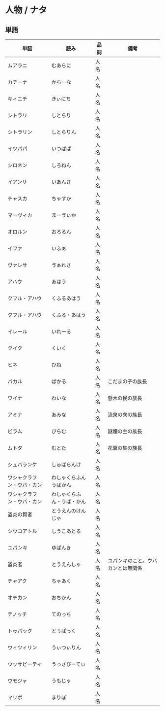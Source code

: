 # 人物 / ナタ

## 単語

|単語|読み|品詞|備考|
|---|---|---|---|
|ムアラニ|むあらに|人名||
|カチーナ|かちーな|人名||
|キィニチ|きぃにち|人名||
|シトラリ|しとらり|人名||
|シトラリン|しとらりん|人名||
|イツパパ|いつぱぱ|人名||
|シロネン|しろねん|人名||
|イアンサ|いあんさ|人名||
|チャスカ|ちゃすか|人名||
|マーヴィカ|まーゔぃか|人名||
|オロルン|おろるん|人名||
|イファ|いふぁ|人名||
|ヴァレサ|ゔぁれさ|人名||
|アハウ|あはう|人名||
|クフル・アハウ|くふるあはう|人名||
|クフル・アハウ|くふる・あはう|人名||
|イレール|いれーる|人名||
|クイク|くいく|人名||
|ヒネ|ひね|人名||
|パカル|ぱかる|人名|こだまの子の族長|
|ワイナ|わいな|人名|懸木の民の族長|
|アミナ|あみな|人名|流泉の衆の族長|
|ビラム|びらむ|人名|謎煙の主の族長|
|ムトタ|むとた|人名|花翼の集の族長|
|シュバランケ|しゅばらんけ|人名||
|ワシャクラフン・ウバ・カン|わしゃくらふんうばかん|人名||
|ワシャクラフン・ウバ・カン|わしゃくらふん・うば・かん|人名||
|盗炎の賢者|とうえんのけんじゃ|人名||
|シウコアトル|しうこあとる|人名||
|ユパンキ|ゆぱんき|人名||
|盗炎者|とうえんしゃ|人名|ユパンキのこと。ウバカンとは無関係|
|チャアク|ちゃあく|人名||
|オチカン|おちかん|人名||
|テノッチ|てのっち|人名||
|トゥパック|とぅぱっく|人名||
|ウィツィリン|うぃつぃりん|人名||
|ウッサビーティ|うっさびーてぃ|人名||
|ウモジャ|うもじゃ|人名||
|マリポ|まりぽ|人名||